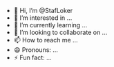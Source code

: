 - 👋 Hi, I’m @StafLoker
- 👀 I’m interested in ...
- 🌱 I’m currently learning ...
- 💞️ I’m looking to collaborate on ...
- 📫 How to reach me ...
- 😄 Pronouns: ...
- ⚡ Fun fact: ...

<!---
StafLoker/StafLoker is a ✨ special ✨ repository because its `README.md` (this file) appears on your GitHub profile.
You can click the Preview link to take a look at your changes.
--->
